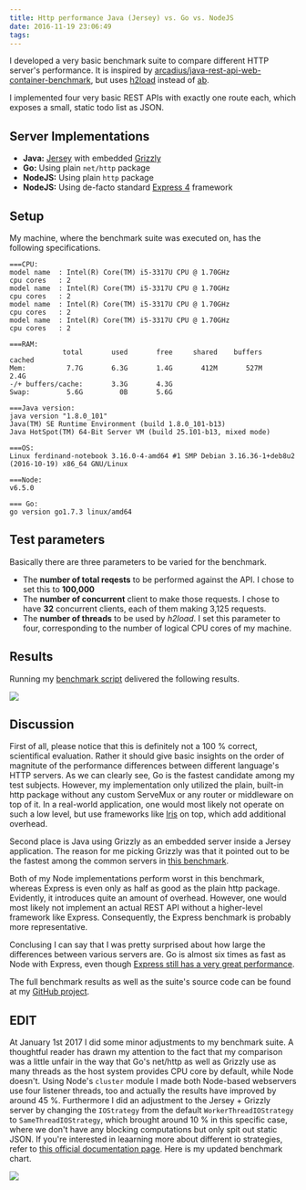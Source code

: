 ```yaml
---
title: Http performance Java (Jersey) vs. Go vs. NodeJS
date: 2016-11-19 23:06:49
tags:
---
```


I developed a very basic benchmark suite to compare different HTTP server's performance. It is inspired by [arcadius/java-rest-api-web-container-benchmark](https://github.com/arcadius/java-rest-api-web-container-benchmark), but uses [h2load](https://github.com/nghttp2/nghttp2#benchmarking-tool) instead of [ab](http://httpd.apache.org/docs/2.4/programs/ab.html).

I implemented four very basic REST APIs with exactly one route each, which exposes a small, static todo list as JSON.

## Server Implementations
* __Java:__ [Jersey](http://jersey.java.net/) with embedded [Grizzly](https://grizzly.java.net/)
* __Go:__ Using plain `net/http` package
* __NodeJS:__ Using plain `http` package
* __NodeJS:__ Using de-facto standard [Express 4](http://expressjs.com/) framework

## Setup
My machine, where the benchmark suite was executed on, has the following specifications.

```
===CPU:
model name	: Intel(R) Core(TM) i5-3317U CPU @ 1.70GHz
cpu cores	: 2
model name	: Intel(R) Core(TM) i5-3317U CPU @ 1.70GHz
cpu cores	: 2
model name	: Intel(R) Core(TM) i5-3317U CPU @ 1.70GHz
cpu cores	: 2
model name	: Intel(R) Core(TM) i5-3317U CPU @ 1.70GHz
cpu cores	: 2
 
===RAM: 
             total       used       free     shared    buffers     cached
Mem:          7.7G       6.3G       1.4G       412M       527M       2.4G
-/+ buffers/cache:       3.3G       4.3G
Swap:         5.6G         0B       5.6G

===Java version: 
java version "1.8.0_101"
Java(TM) SE Runtime Environment (build 1.8.0_101-b13)
Java HotSpot(TM) 64-Bit Server VM (build 25.101-b13, mixed mode)
 
===OS: 
Linux ferdinand-notebook 3.16.0-4-amd64 #1 SMP Debian 3.16.36-1+deb8u2 (2016-10-19) x86_64 GNU/Linux

===Node: 
v6.5.0

=== Go:
go version go1.7.3 linux/amd64
```

## Test parameters
Basically there are three parameters to be varied for the benchmark.
* The __number of total reqests__ to be performed against the API. I chose to set this to __100,000__
* The __number of concurrent__ client to make those requests. I chose to have __32__ concurrent clients, each of them making 3,125 requests.
* The __number of threads__ to be used by _h2load_. I set this parameter to four, corresponding to the number of logical CPU cores of my machine.

## Results
Running my [benchmark script](https://github.com/muety/http-server-benchmarks/blob/master/run-load.sh) delivered the following results.

![](images/benchmarks.svg)

## Discussion
First of all, please notice that this is definitely not a 100 % correct, scientifical evaluation. Rather it should give basic insights on the order of magnitute of the performance differences between different language's HTTP servers.
As we can clearly see, Go is the fastest candidate among my test subjects. However, my implementation only utilized the plain, built-in http package without any custom ServeMux or any router or middleware on top of it. In a real-world application, one would most likely not operate on such a low level, but use frameworks like [Iris](http://iris-go.com/) on top, which add additional overhead.

Second place is Java using Grizzly as an embedded server inside a Jersey application. The reason for me picking Grizzly was that it pointed out to be the fastest among the common servers in [this benchmark](http://menelic.com/2016/01/06/java-rest-api-benchmark-tomcat-vs-jetty-vs-grizzly-vs-undertow/).

Both of my Node implementations perform worst in this benchmark, whereas Express is even only as half as good as the plain http package. Evidently, it introduces quite an amount of overhead. However, one would most likely not implement an actual REST API without a higher-level framework like Express. Consequently, the Express benchmark is probably more representative. 

Conclusing I can say that I was pretty surprised about how large the differences between various servers are. Go is almost six times as fast as Node with Express, even though [Express still has a very great performance](https://raygun.com/blog/2016/06/node-performance/).

The full benchmark results as well as the suite's source code can be found at my [GitHub project](https://github.com/muety/http-server-benchmarks).

## EDIT
At January 1st 2017 I did some minor adjustments to my benchmark suite. A thoughtful reader has drawn my attention to the fact that my comparison was a little unfair in the way that Go's net/http as well as Grizzly use as many threads as the host system provides CPU core by default, while Node doesn't. Using Node's `cluster` module I made both Node-based webservers use four listener threads, too and actually the results have improved by around 45 %. Furthermore I did an adjustment to the Jersey + Grizzly server by changing the `IOStrategy` from the default `WorkerThreadIOStrategy` to `SameThreadIOStrategy`, which brought around 10 % in this specific case, where we don't have any blocking computations but only spit out static JSON. If you're interested in leaarning more about different io strategies, refer to [this official documentation page](https://grizzly.java.net/iostrategies.html). Here is my updated benchmark chart.

![](images/benchmarks2.svg)